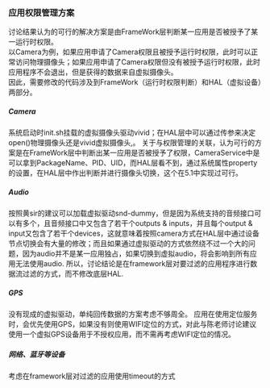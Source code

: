 ### 应用权限管理方案

讨论结果认为的可行的解决方案是由FrameWork层判断某一应用是否被授予了某一运行时权限。<br>
以Camera为例，如果应用申请了Camera权限且被授予运行时权限，此时可以正常访问物理摄像头；如果应用申请了Camera权限但没有被授予运行时权限，此时应用程序不会退出，但是获得的数据来自虚拟摄像头。<br>
因此，需要修改的代码涉及到FrameWork（运行时权限判断）和HAL（虚拟设备）两部分。<br>

##### Camera
系统启动时init.sh挂载的虚拟摄像头驱动vivid；在HAL层中可以通过传参来决定open()物理摄像头还是vivid虚拟摄像头,。
关于与权限管理的关联，认为可行的方案是在FrameWork层中判断出某一应用是否被授予了权限，CameraService中是可以拿到PackageName、PID、UID，而HAL层看不到，通过系统属性property的设置，在HAL层中作出判断并进行摄像头切换，这个在5.1中实现过可行。

##### Audio
按照黄sir的建议可以加载虚拟驱动snd-dummy，但是因为系统支持的音频接口可以有多个，且音频接口中又包含了若干个outputs & inputs，并且每个output & input又包含了若干个devices，这就意味着按照camera方式在HAL层中通过设备节点切换会有大量的修改；而且如果通过虚拟驱动的方式依然绕不过一个大的问题，因为audio并不是某一应用独占，如果切换到虚拟audio，将会影响到所有应用无法使用audio.
所以，讨论结论是在framework层对要过滤的应用程序进行数据流过滤的方式，而不修改底层HAL.

##### GPS
没有现成的虚拟驱动，单纯回传数据的方案考虑不够周全。
应用在使用定位服务时，会优先使用GPS，如果没有则使用WIFI定位的方式，对此与陈老师讨论建议使用一个虚拟GPS设备用于不授权应用，而不需再考虑WIFI定位的情况。

##### 网络、蓝牙等设备
考虑在framework层对过滤的应用使用timeout的方式

